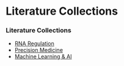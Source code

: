 # Literature Collections



### Literature Collections

* [RNA Regulation](rna.md)
* [Precision Medicine](med.md)
* [Machine Learning & AI](ai.md)

